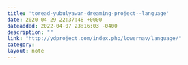 ```yaml
---
title: 'toread-yubulyawan-dreaming-project--language'
date: 2020-04-29 22:37:48 +0000
dateadded: 2022-04-07 23:16:03 -0400
description: ""
link: "http://ydproject.com/index.php/lowernav/language/"
category:
layout: note
---
```

